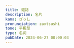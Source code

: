 ```yaml
---
title: 雑誌
description: 名片
kana: ざっし
pronunciation: zaxtsushi
tone: 平板型
type: 名词
pubDate: 2024-06-27 00:00:03
---
```

